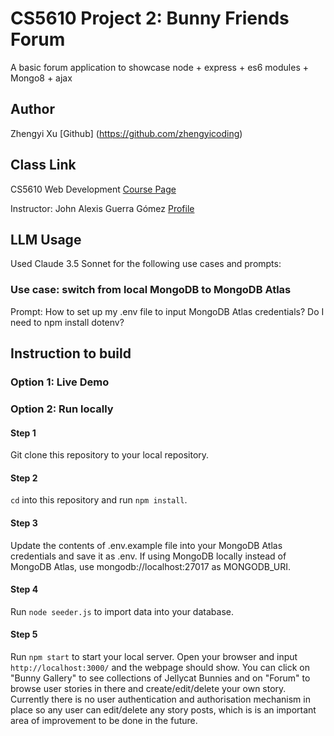 # CS5610 Project 2: Bunny Friends Forum

A basic forum application to showcase node + express + es6 modules + Mongo8 + ajax

## Author

Zhengyi Xu
[Github] (https://github.com/zhengyicoding)

## Class Link

CS5610 Web Development [Course Page](https://johnguerra.co/classes/webDevelopment_spring_2025/)

Instructor: John Alexis Guerra Gómez [Profile](https://johnguerra.co/)

## LLM Usage

Used Claude 3.5 Sonnet for the following use cases and prompts:

### Use case: switch from local MongoDB to MongoDB Atlas

Prompt: How to set up my .env file to input MongoDB Atlas credentials? Do I need to npm install dotenv?

## Instruction to build

### Option 1: Live Demo

### Option 2: Run locally

#### Step 1

Git clone this repository to your local repository.

#### Step 2

`cd` into this repository and run `npm install`.

#### Step 3

Update the contents of .env.example file into your MongoDB Atlas credentials and save it as .env.
If using MongoDB locally instead of MongoDB Atlas, use mongodb://localhost:27017 as MONGODB_URI.

#### Step 4

Run `node seeder.js` to import data into your database.

#### Step 5

Run `npm start` to start your local server. Open your browser and input `http://localhost:3000/` and the webpage should show. You can click on "Bunny Gallery" to see collections of Jellycat Bunnies and on "Forum" to browse user stories in there and create/edit/delete your own story. Currently there is no user authentication and authorisation mechanism in place so any user can edit/delete any story posts, which is is an important area of improvement to be done in the future.
